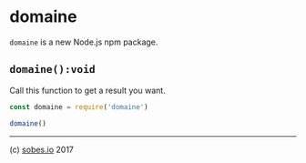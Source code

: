 # domaine

`domaine` is a new Node.js npm package.

## `domaine():void`

Call this function to get a result you want.

```js
const domaine = require('domaine')

domaine()
```

---

(c) [sobes.io](https://sobes.io) 2017
